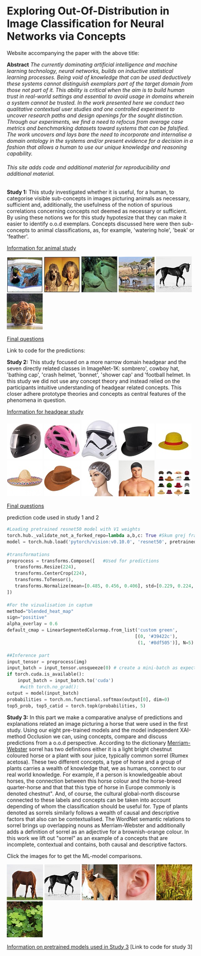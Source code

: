 # Exploring Out-Of-Distribution in Image Classification for Neural Networks via Concepts
Website accompanying the paper with the above title:

**Abstract** *The currently dominating artificial intelligence and machine learning technology, neural networks, builds on inductive statistical learning processes. Being void of knowledge that can be used deductively these systems cannot distinguish exemplars part of the target domain from those not part of it. This ability is critical when the aim is to build human trust in real-world settings and essential to avoid usage in domains wherein a system cannot be trusted. In the work presented here we conduct two qualitative contextual user studies and one controlled experiment to uncover research paths and design openings for the sought distinction. Through our experiments, we find a need to refocus from average case metrics and benchmarking datasets toward systems that can be falsified. The work uncovers and lays bare the need to incorporate and internalise a domain ontology in the systems and/or present evidence for a decision in a fashion that allows a human to use our unique knowledge and reasoning capability.*

###### This site adds code and additional material for reproducibility and additional material.

**Study 1:** This study investigated whether it is useful, for a human, to categorise visible sub-concepts in images picturing animals as necessary, sufficient and, additionally, the usefulness of the notion of spurious correlations concerning concepts not deemed as necessary or sufficient. By using these notions we for this study hypotesize that they can make it easier to identify o.o.d exemplars. Concepts discussed here were then sub-concepts to animal classifications, as, for example, 'watering hole', 'beak' or 'feather'.

[Information for animal study](images/animals/0.PNG)

[![](testset/animalsthumb/4.jpg)](images/animals/1.PNG)
[![](testset/animalsthumb/3.jpg)](images/animals/2.PNG)
[![](testset/animalsthumb/7.jpg)](images/animals/3.PNG)
[![](testset/animalsthumb/10.jpg)](images/animals/4.PNG)
[![](testset/animalsthumb/1.jpg)](images/animals/5.PNG)
[![](testset/animalsthumb/9.jpg)](images/animals/6.PNG)

[Final questions](images/animals/7.PNG)



Link to code for the predictions:

**Study 2:** This study focused on a more narrow domain headgear and the seven directly related classes in ImageNet-1K: sombrero', cowboy hat, 'bathing cap', 'crash helmet, 'bonnet', 'shower cap' and 'football helmet. In this study we did not use any concept theory and instead relied on the participants intuitive understanding of headgear related concepts. This closer adhere prototype theories and concepts as central features of the phenomena in question.

[Information for headgear study](images/headgear/0.PNG)

[![](testset/headthumb/1.jpg)](images/headgear/1.PNG)
[![](testset/headthumb/2.jpg)](images/headgear/2.PNG)
[![](testset/headthumb/3.jpg)](images/headgear/3.PNG)
[![](testset/headthumb/4.jpg)](images/headgear/4.PNG)
[![](testset/headthumb/5.jpg)](images/headgear/5.PNG)
[![](testset/headthumb/6.jpg)](images/headgear/6.PNG)
[![](testset/headthumb/7.jpg)](images/headgear/7.PNG)
[![](testset/headthumb/8.jpg)](images/headgear/8.PNG)
[![](testset/headthumb/9.jpg)](images/headgear/9.PNG)
[![](testset/headthumb/10.jpg)](images/headgear/10.PNG)

[Final questions](images/headgear/12.PNG)

prediction code used in study 1 and 2
```python
#Loading pretrained resnet50 model with V1 weights
torch.hub._validate_not_a_forked_repo=lambda a,b,c: True #Skum grej från https://github.com/pytorch/pytorch/
model = torch.hub.load('pytorch/vision:v0.10.0', 'resnet50', pretrained=True)

#transformations
preprocess = transforms.Compose([   #Used for predictions
   transforms.Resize(224),
   transforms.CenterCrop(224),
   transforms.ToTensor(),
   transforms.Normalize(mean=[0.485, 0.456, 0.406], std=[0.229, 0.224, 0.225]),
])

#For the vizualisation in captum
method="blended_heat_map"
sign="positive"
alpha_overlay = 0.6
default_cmap = LinearSegmentedColormap.from_list('custom green',
                                                [(0, '#39422c'),
                                                 (1, '#8df505')], N=5)

##Inference part
input_tensor = preprocess(img)
input_batch = input_tensor.unsqueeze(0) # create a mini-batch as expected by the model
if torch.cuda.is_available():
    input_batch = input_batch.to('cuda')
     #with torch.no_grad():
output = model(input_batch)
probabilities = torch.nn.functional.softmax(output[0], dim=0)
top5_prob, top5_catid = torch.topk(probabilities, 5)


```

**Study 3:** In this part we make a comparative analyse of predictions and explanations related an image picturing a horse that were used in the first study. Using our eight pre-trained models and the model independent XAI-method Occlusion we can, using concepts, compare and discuss predictions from a o.o.d perspective. According to the dictionary [Merriam-Webster](https://www.merriam-webster.com/dictionary/sorrel) sorrel has two definitions either it is a light bright chestnut coloured horse or a plant with sour juice, typically common sorrel (Rumex acetosa). These two different concepts, a type of horse and a group of plants carries a wealth of knowledge that, we as humans, connect to our real world knowledge. For example, if a person is knowledgeable about horses, the connection between this horse colour and the horse-breed quarter-horse and that that this type of horse in Europe commonly is denoted chestnut". And, of course, the cultural global-north discourse connected to these labels and concepts can be taken into account depending of whom the classification should be useful for. Type of plants denoted as sorrels similarly follows a wealth of causal and descriptive factors that also can be contextualised. The WordNet semantic relations to sorrel brings up overlapping nouns as Merriam-Webster and additionally adds a definition of sorrel as an adjective for a brownish-orange colour. In this work we lift out "sorrel" as an example of a concepts that are incomplete, contextual and contains, both causal and descriptive factors.

Click the images for to get the ML-model comparisons.

[![](testset/thumbnails/0.jpg)](https://k3larra.github.io/ood/sorrel_version01.html?study_nbr=0)
[![](testset/thumbnails/1.jpg)](https://k3larra.github.io/ood/sorrel_version01.html?study_nbr=1)
[![](testset/thumbnails/2.jpg)](https://k3larra.github.io/ood/sorrel_version01.html?study_nbr=2)
[![](testset/thumbnails/3.jpg)](https://k3larra.github.io/ood/sorrel_version01.html?study_nbr=3)
[![](testset/thumbnails/4.jpg)](https://k3larra.github.io/ood/sorrel_version01.html?study_nbr=4)
[![](testset/thumbnails/5.jpg)](https://k3larra.github.io/ood/sorrel_version01.html?study_nbr=5)


[Information on pretrained models used in Study 3](https://github.com/k3larra/ood/blob/main/models.md)
[Link to code for study 3]
